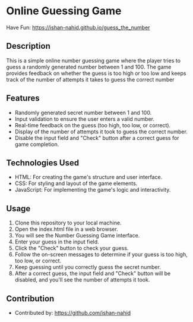 # Online Guessing Game

Have Fun: https://ishan-nahid.github.io/guess_the_number

## Description

This is a simple online number guessing game where the player tries to guess a randomly generated number between 1 and 100. The game provides feedback on whether the guess is too high or too low and keeps track of the number of attempts it takes to guess the correct number

## Features

- Randomly generated secret number between 1 and 100.
- Input validation to ensure the user enters a valid number.
- Real-time feedback on the guess (too high, too low, or correct).
- Display of the number of attempts it took to guess the correct number.
- Disable the input field and "Check" button after a correct guess for game completion.

## Technologies Used

- HTML: For creating the game's structure and user interface.
- CSS: For styling and layout of the game elements.
- JavaScript: For implementing the game's logic and interactivity.

## Usage

1. Clone this repository to your local machine.
2. Open the index.html file in a web browser.
3. You will see the Number Guessing Game interface.
4. Enter your guess in the input field.
5. Click the "Check" button to check your guess.
6. Follow the on-screen messages to determine if your guess is too high, too low, or correct.
7. Keep guessing until you correctly guess the secret number.
8. After a correct guess, the input field and "Check" button will be disabled, and you'll see the number of attempts it took.

## Contribution

- Contributed by: https://github.com/ishan-nahid
